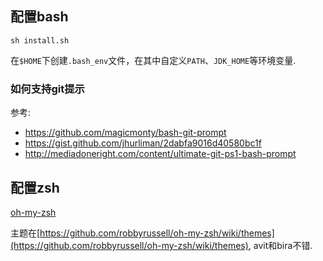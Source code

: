 
## 配置bash
```
sh install.sh
```
在`$HOME`下创建`.bash_env`文件，在其中自定义`PATH`、`JDK_HOME`等环境变量.

### 如何支持git提示
参考:
* https://github.com/magicmonty/bash-git-prompt
* https://gist.github.com/jhurliman/2dabfa9016d40580bc1f
* http://mediadoneright.com/content/ultimate-git-ps1-bash-prompt


## 配置zsh
[oh-my-zsh](https://github.com/robbyrussell/oh-my-zsh)

主题在[https://github.com/robbyrussell/oh-my-zsh/wiki/themes](https://github.com/robbyrussell/oh-my-zsh/wiki/themes), avit和bira不错.

